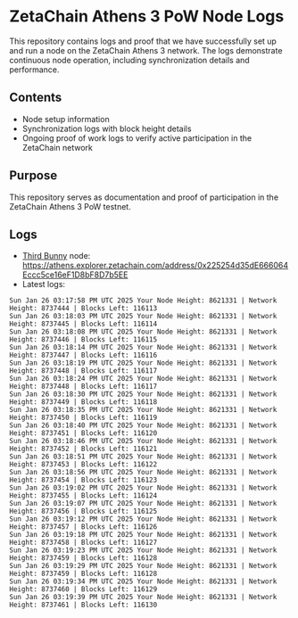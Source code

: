 # ZetaChain Athens 3 PoW Node Logs
This repository contains logs and proof that we have successfully set up and run a node on the ZetaChain Athens 3 network. The logs demonstrate continuous node operation, including synchronization details and performance.

## Contents
- Node setup information
- Synchronization logs with block height details
- Ongoing proof of work logs to verify active participation in the ZetaChain network

## Purpose
This repository serves as documentation and proof of participation in the ZetaChain Athens 3 PoW testnet.

## Logs

- [Third Bunny](https://thirdbunny.xyz/) node: https://athens.explorer.zetachain.com/address/0x225254d35dE666064Eccc5ce16eF1D8bF8D7b5EE
- Latest logs:
```
Sun Jan 26 03:17:58 PM UTC 2025 Your Node Height: 8621331 | Network Height: 8737444 | Blocks Left: 116113
Sun Jan 26 03:18:03 PM UTC 2025 Your Node Height: 8621331 | Network Height: 8737445 | Blocks Left: 116114
Sun Jan 26 03:18:08 PM UTC 2025 Your Node Height: 8621331 | Network Height: 8737446 | Blocks Left: 116115
Sun Jan 26 03:18:14 PM UTC 2025 Your Node Height: 8621331 | Network Height: 8737447 | Blocks Left: 116116
Sun Jan 26 03:18:19 PM UTC 2025 Your Node Height: 8621331 | Network Height: 8737448 | Blocks Left: 116117
Sun Jan 26 03:18:24 PM UTC 2025 Your Node Height: 8621331 | Network Height: 8737448 | Blocks Left: 116117
Sun Jan 26 03:18:30 PM UTC 2025 Your Node Height: 8621331 | Network Height: 8737449 | Blocks Left: 116118
Sun Jan 26 03:18:35 PM UTC 2025 Your Node Height: 8621331 | Network Height: 8737450 | Blocks Left: 116119
Sun Jan 26 03:18:40 PM UTC 2025 Your Node Height: 8621331 | Network Height: 8737451 | Blocks Left: 116120
Sun Jan 26 03:18:46 PM UTC 2025 Your Node Height: 8621331 | Network Height: 8737452 | Blocks Left: 116121
Sun Jan 26 03:18:51 PM UTC 2025 Your Node Height: 8621331 | Network Height: 8737453 | Blocks Left: 116122
Sun Jan 26 03:18:56 PM UTC 2025 Your Node Height: 8621331 | Network Height: 8737454 | Blocks Left: 116123
Sun Jan 26 03:19:02 PM UTC 2025 Your Node Height: 8621331 | Network Height: 8737455 | Blocks Left: 116124
Sun Jan 26 03:19:07 PM UTC 2025 Your Node Height: 8621331 | Network Height: 8737456 | Blocks Left: 116125
Sun Jan 26 03:19:12 PM UTC 2025 Your Node Height: 8621331 | Network Height: 8737457 | Blocks Left: 116126
Sun Jan 26 03:19:18 PM UTC 2025 Your Node Height: 8621331 | Network Height: 8737458 | Blocks Left: 116127
Sun Jan 26 03:19:23 PM UTC 2025 Your Node Height: 8621331 | Network Height: 8737459 | Blocks Left: 116128
Sun Jan 26 03:19:29 PM UTC 2025 Your Node Height: 8621331 | Network Height: 8737459 | Blocks Left: 116128
Sun Jan 26 03:19:34 PM UTC 2025 Your Node Height: 8621331 | Network Height: 8737460 | Blocks Left: 116129
Sun Jan 26 03:19:39 PM UTC 2025 Your Node Height: 8621331 | Network Height: 8737461 | Blocks Left: 116130
```

